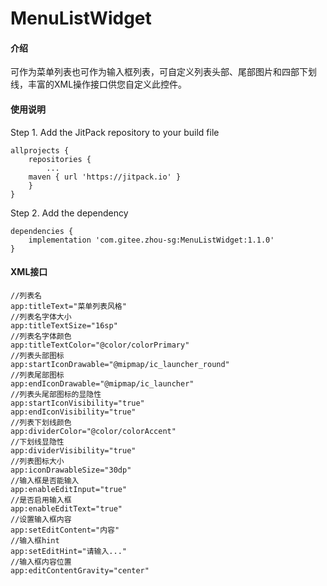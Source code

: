# MenuListWidget

#### 介绍
可作为菜单列表也可作为输入框列表，可自定义列表头部、尾部图片和四部下划线，丰富的XML操作接口供您自定义此控件。

#### 使用说明

Step 1. Add the JitPack repository to your build file

```
allprojects {
    repositories {
        ...
	maven { url 'https://jitpack.io' }
    }
}
```

	
Step 2. Add the dependency

```
dependencies {
    implementation 'com.gitee.zhou-sg:MenuListWidget:1.1.0'
}
```

	

#### XML接口

```
//列表名
app:titleText="菜单列表风格"
//列表名字体大小
app:titleTextSize="16sp"
//列表名字体颜色
app:titleTextColor="@color/colorPrimary"
//列表头部图标
app:startIconDrawable="@mipmap/ic_launcher_round"
//列表尾部图标
app:endIconDrawable="@mipmap/ic_launcher"
//列表头尾部图标的显隐性
app:startIconVisibility="true"
app:endIconVisibility="true"
//列表下划线颜色
app:dividerColor="@color/colorAccent"
//下划线显隐性
app:dividerVisibility="true"
//列表图标大小
app:iconDrawableSize="30dp"
//输入框是否能输入
app:enableEditInput="true"
//是否启用输入框
app:enableEditText="true"
//设置输入框内容
app:setEditContent="内容"
//输入框hint
app:setEditHint="请输入..."
//输入框内容位置
app:editContentGravity="center"
```
